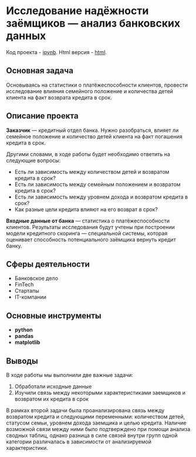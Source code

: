 # Исследование надёжности заёмщиков — анализ банковских данных
Код проекта - [ipynb][1]. Html версия - [html][2].

[1]: https://github.com/ElizavetaKondratenko/yandex-praktikum-ds-projects/blob/main/02-%D0%B8%D1%81%D1%81%D0%BB%D0%B5%D0%B4%D0%BE%D0%B2%D0%B0%D0%BD%D0%B8%D0%B5-%D0%BD%D0%B0%D0%B4%D0%B5%D0%B6%D0%BD%D0%BE%D1%81%D1%82%D0%B8-%D0%B7%D0%B0%D0%B5%D0%BC%D1%89%D0%B8%D0%BA%D0%BE%D0%B2/P2-research-on-the-reliability-of-borrowers.ipynb
[2]: https://github.com/ElizavetaKondratenko/yandex-praktikum-ds-projects/blob/main/02-%D0%B8%D1%81%D1%81%D0%BB%D0%B5%D0%B4%D0%BE%D0%B2%D0%B0%D0%BD%D0%B8%D0%B5-%D0%BD%D0%B0%D0%B4%D0%B5%D0%B6%D0%BD%D0%BE%D1%81%D1%82%D0%B8-%D0%B7%D0%B0%D0%B5%D0%BC%D1%89%D0%B8%D0%BA%D0%BE%D0%B2/P2-research-on-the-reliability-of-borrowers.html

## Основная задача

Основываясь на статистики о платёжеспособности клиентов, провести исследование влияния семейного положение и количества детей клиента на факт возврата кредита в срок. 

## Описание проекта

**Заказчик** — кредитный отдел банка. Нужно разобраться, влияет ли семейное положение и количество детей клиента на факт погашения кредита в срок.

Другими словами, в ходе работы будет необходимо ответить на следующие вопросы:
- Есть ли зависимость между количеством детей и возвратом кредита в срок?
- Есть ли зависимость между семейным положением и возвратом кредита в срок?
- Есть ли зависимость между уровнем дохода и возвратом кредита в срок?
- Как разные цели кредита влияют на его возврат в срок?

**Входные данные от банка** — статистика о платёжеспособности клиентов. Результаты исследования будут учтены при построении модели кредитного скоринга — специальной системы, которая оценивает способность потенциального заёмщика вернуть кредит банку.

## Сферы деятельности

* Банковское дело
* FinTech
* Стартапы
* IT-компании

## Основные инструменты

- **python**
- **pandas**
- **matplotlib**

## Выводы

В ходе работы мы выполнили две важные задачи:
1. Обработали исходные данные
2. Изучили связь между некоторыми характеристиками заемщиков и возвратом их кредита в срок

В рамках второй задачи была проанализирована связь между возвратом кредита и следующими переменными: количеством детей, статусом семьи, уровнем дохода заемщика и целью кредита. Наличие возможной связи между ними было подтверждено при помощи анализа сводных таблиц, однако разница в силе связей внутри групп одной категории различалась в зависимости от анализируемой характеристики.
